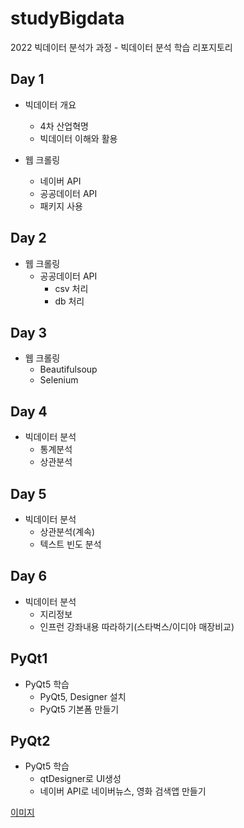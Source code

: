 # studyBigdata
2022 빅데이터 분석가 과정 - 빅데이터 분석 학습 리포지토리


## Day 1
- 빅데이터 개요
  - 4차 산업혁명
  - 빅데이터 이해와 활용

- 웹 크롤링
  - 네이버 API
  - 공공데이터 API
  - 패키지 사용

## Day 2 
- 웹 크롤링
  - 공공데이터 API
    - csv 처리
    - db 처리

## Day 3
- 웹 크롤링
  - Beautifulsoup
  - Selenium

## Day 4
- 빅데이터 분석
  - 통계분석
  - 상관분석

## Day 5
- 빅데이터 분석
  - 상관분석(계속)
  - 텍스트 빈도 분석

## Day 6
- 빅데이터 분석
  - 지리정보
  - 인프런 강좌내용 따라하기(스타벅스/이디야 매장비교)

## PyQt1
- PyQt5 학습
  - PyQt5, Designer 설치
  - PyQt5 기본폼 만들기

## PyQt2
- PyQt5 학습
  - qtDesigner로 UI생성
  - 네이버 API로 네이버뉴스, 영화 검색앱 만들기

[이미지](https://raw.githubusercontent.com/jesohyeon/studyBigdata/main/%EC%82%AC%EC%A7%84/naver_crawling.png)
